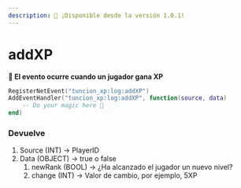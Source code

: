 ```yaml
---
description: 🔧 ¡Disponible desde la versión 1.0.1!
---
```


# addXP

**📢 El evento ocurre cuando un jugador gana XP**

```lua
RegisterNetEvent("tuncion_xp:log:addXP")
AddEventHandler("tuncion_xp:log:addXP", function(source, data)
    -- Do your magic here 💫
end)
```

### Devuelve

1. Source <span className="color-blue">(INT)</span> <span className="color-orange">-> PlayerID</span>
2. Data <span className="color-blue">(OBJECT)</span> <span className="color-orange">-> true o false</span>
   1. newRank <span className="color-blue">(BOOL)</span> <span className="color-orange">-> ¿Ha alcanzado el jugador un nuevo nivel?</span>
   2. change <span className="color-blue">(INT)</span> <span className="color-orange">-> Valor de cambio, por ejemplo, 5XP</span>